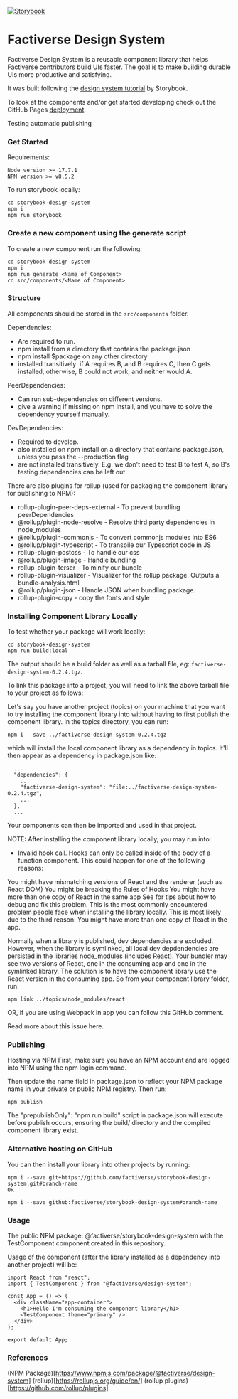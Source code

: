 [![Storybook](https://cdn.jsdelivr.net/gh/storybookjs/brand@master/badge/badge-storybook.svg)](https://factiverse.github.io/storybook-design-system/?path=/story/introduction--page)

# Factiverse Design System

Factiverse Design System is a reusable component library that helps Factiverse contributors build UIs faster. The goal is to make building durable UIs more productive and satisfying.

It was built following the [design system tutorial](https://storybook.js.org/tutorials/design-systems-for-developers) by Storybook.

To look at the components and/or get started developing check out the GitHub Pages [deployment](https://factiverse.github.io/storybook-design-system/).

Testing automatic publishing

### Get Started
Requirements:
```
Node version >= 17.7.1
NPM version >= v8.5.2
```

To run storybook locally:
```
cd storybook-design-system
npm i
npm run storybook
```

### Create a new component using the generate script

To create a new component run the following:

```
cd storybook-design-system
npm i
npm run generate <Name of Component>
cd src/components/<Name of Component>
```
### Structure

All components should be stored in the `src/components` folder.

Dependencies:
- Are required to run.
- npm install from a directory that contains the package.json
- npm install $package on any other directory
- installed transitively:  if A requires B, and B requires C, then C gets installed, otherwise, B could not work, and neither would A.

PeerDependencies:
- Can run sub-dependencies on different versions.
- give a warning if missing on npm install, and you have to solve the dependency yourself manually.

DevDependencies:
- Required to develop.
- also installed on npm install on a directory that contains package.json, unless you pass the --production flag
- are not installed transitively. E.g. we don't need to test B to test A, so B's testing dependencies can be left out.

There are also plugins for rollup (used for packaging the component library for publishing to NPM):
- rollup-plugin-peer-deps-external - To prevent bundling peerDependencies
- @rollup/plugin-node-resolve - Resolve third party dependencies in node_modules
- @rollup/plugin-commonjs - To convert commonjs modules into ES6
- @rollup/plugin-typescript - To transpile our Typescript code in JS
- rollup-plugin-postcss - To handle our css
- @rollup/plugin-image - Handle bundling
- rollup-plugin-terser - To minify our bundle
- rollup-plugin-visualizer - Visualizer for the rollup package. Outputs a bundle-analysis.html
- @rollup/plugin-json - Handle JSON when bundling package.
- rollup-plugin-copy - copy the fonts and style

### Installing Component Library Locally

To test whether your package will work locally:
```
cd storybook-design-system
npm run build:local
```

The output should be a build folder as well as a tarball file, eg:
`factiverse-design-system-0.2.4.tgz`.

To link this package into a project, you will need to link the above tarball file
to your project as follows:

Let's say you have another project (topics) on your machine that you want to try installing the component library into without having to first publish the component library. In the topics directory, you can run:
```
npm i --save ../factiverse-design-system-0.2.4.tgz
```
which will install the local component library as a dependency in topics. It'll then appear as a dependency in package.json like:
```
  ...
  "dependencies": {
    ...
    "factiverse-design-system": "file:../factiverse-design-system-0.2.4.tgz",
    ...
  },
  ...
```
Your components can then be imported and used in that project.

NOTE: After installing the component library locally, you may run into:

- Invalid hook call. Hooks can only be called inside of the body of a function component. This could happen for one of the following reasons:

You might have mismatching versions of React and the renderer (such as React DOM)
You might be breaking the Rules of Hooks
You might have more than one copy of React in the same app See for tips about how to debug and fix this problem.
This is the most commonly encountered problem people face when installing the library locally. This is most likely due to the third reason: You might have more than one copy of React in the app.

Normally when a library is published, dev dependencies are excluded. However, when the library is symlinked, all local dev depdendencies are persisted in the libraries node_modules (includes React). Your bundler may see two versions of React, one in the consuming app and one in the symlinked library. The solution is to have the component library use the React version in the consuming app. So from your component library folder, run:
```
npm link ../topics/node_modules/react
```
OR, if you are using Webpack in app you can follow this GitHub comment.

Read more about this issue here.

### Publishing
Hosting via NPM
First, make sure you have an NPM account and are logged into NPM using the npm login command.

Then update the name field in package.json to reflect your NPM package name in your private or public NPM registry. Then run:
```
npm publish
```
The "prepublishOnly": "npm run build" script in package.json will execute before publish occurs, ensuring the build/ directory and the compiled component library exist.

### Alternative hosting on GitHub

You can then install your library into other projects by running:
```
npm i --save git+https://github.com/factiverse/storybook-design-system.git#branch-name
OR

npm i --save github:factiverse/storybook-design-system#branch-name
```
### Usage
The public NPM package: @factiverse/storybook-design-system with the TestComponent component created in this repository.

Usage of the component (after the library installed as a dependency into another project) will be:
```
import React from "react";
import { TestComponent } from "@factiverse/design-system";

const App = () => (
  <div className="app-container">
    <h1>Hello I'm consuming the component library</h1>
    <TestComponent theme="primary" />
  </div>
);

export default App;
```

### References

(NPM Package)[https://www.npmjs.com/package/@factiverse/design-system]
(rollup)[https://rollupjs.org/guide/en/]
(rollup plugins)[https://github.com/rollup/plugins]